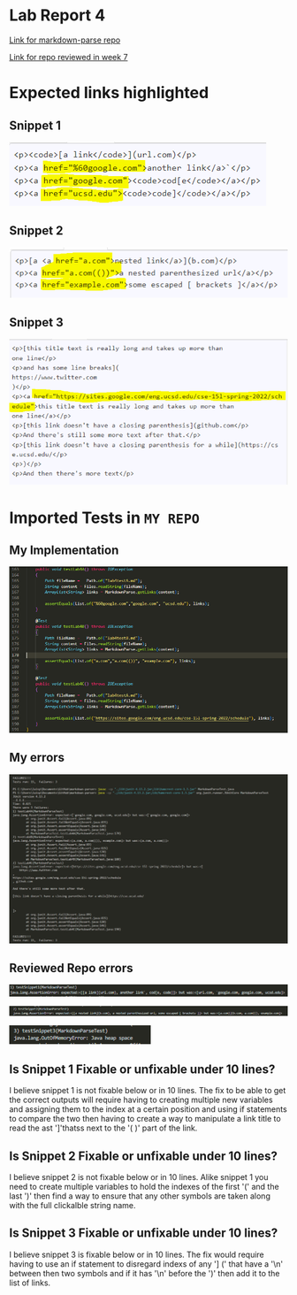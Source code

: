 # Lab Report 4

[Link for markdown-parse repo](https://github.com/ldpina/markdown-parser.git)

[Link for repo reviewed in week 7](https://github.com/Shresthhooda/markdown-parser)

# Expected links highlighted

## Snippet 1
![Image](output1LAB4.PNG)

## Snippet 2
![Image](output2LAB4.PNG)

## Snippet 3
![Image](output3LAB4.PNG)

# Imported Tests in `MY REPO`

## My Implementation
![Image](testCasesLab4.PNG)

## My errors
![Image](lab4Test.PNG)

## Reviewed Repo errors

![Image](hi.PNG)

![Image](hi2.PNG)

![Image](hi3.PNG)

## Is Snippet 1 Fixable or unfixable under 10 lines?
I believe snippet 1 is not fixable below or in 10 lines. The fix to be able to get the correct outputs will require having to creating multiple new variables and assigning them to the index at a certain position and using if statements to compare the two then having to create a way to manipulate a link title to read the ast ']'thatss next to the '( )' part of the link. 

## Is Snippet 2 Fixable or unfixable under 10 lines?
I believe snippet 2 is not fixable below or in 10 lines. Alike snippet 1 you need to create multiple variables to hold the indexes of the first '(' and the last ')' then find a way to ensure that any other symbols are taken along with the full clickalble string name.

## Is Snippet 3 Fixable or unfixable under 10 lines?
I believe snippet 3 is fixable below or in 10 lines. The fix would require having to use an if statement to disregard indexs of any '] (' that have a '\n' between then two symbols and if it has '\n' before the ')' then add it to the list of links.